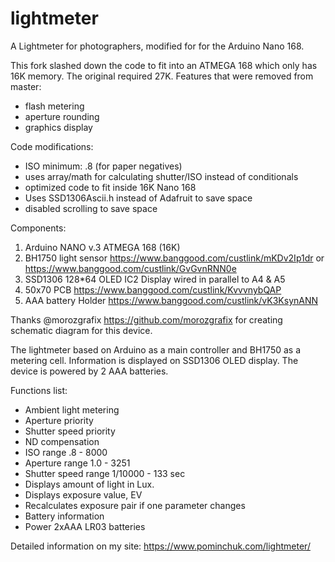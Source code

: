 # lightmeter
A Lightmeter for photographers, modified for for the Arduino Nano 168.

This fork slashed down the code to fit into an ATMEGA 168 which only has 16K memory. The original required 27K.
Features that were removed from master:

* flash metering
* aperture rounding
* graphics display

Code modifications: 

* ISO minimum: .8 (for paper negatives)
* uses array/math for calculating shutter/ISO instead of conditionals
* optimized code to fit inside 16K Nano 168
* Uses SSD1306Ascii.h instead of Adafruit to save space
* disabled scrolling to save space

Components:
1. Arduino NANO v.3 ATMEGA 168 (16K)
2. BH1750 light sensor https://www.banggood.com/custlink/mKDv2Ip1dr or https://www.banggood.com/custlink/GvGvnRNN0e
3. SSD1306 128*64 OLED IC2 Display wired in parallel to A4 & A5
5. 50x70 PCB https://www.banggood.com/custlink/KvvvnybQAP
6. AAA battery Holder https://www.banggood.com/custlink/vK3KsynANN

Thanks @morozgrafix https://github.com/morozgrafix for creating schematic diagram for this device.

The lightmeter based on Arduino as a main controller and BH1750 as a metering cell. Information is displayed on SSD1306 OLED display. The device is powered by 2 AAA batteries.

Functions list:

* Ambient light metering
* Aperture priority
* Shutter speed priority
* ND compensation
* ISO range .8 - 8000
* Aperture range 1.0 - 3251
* Shutter speed range 1/10000 - 133 sec
* Displays amount of light in Lux.
* Displays exposure value, EV
* Recalculates exposure pair if one parameter changes
* Battery information
* Power 2xAAA LR03 batteries

Detailed information on my site: https://www.pominchuk.com/lightmeter/

